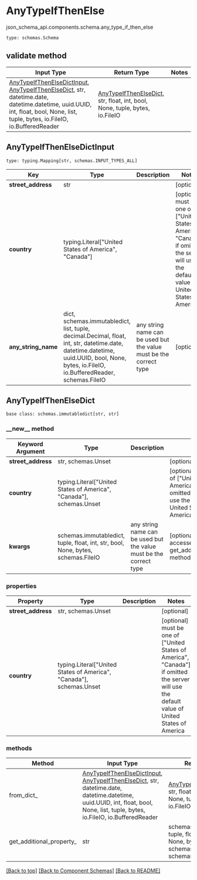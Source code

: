 # AnyTypeIfThenElse
json_schema_api.components.schema.any_type_if_then_else
```
type: schemas.Schema
```

## validate method
Input Type | Return Type | Notes
------------ | ------------- | -------------
[AnyTypeIfThenElseDictInput](#anytypeifthenelsedictinput), [AnyTypeIfThenElseDict](#anytypeifthenelsedict), str, datetime.date, datetime.datetime, uuid.UUID, int, float, bool, None, list, tuple, bytes, io.FileIO, io.BufferedReader | [AnyTypeIfThenElseDict](#anytypeifthenelsedict), str, float, int, bool, None, tuple, bytes, io.FileIO |

## AnyTypeIfThenElseDictInput
```
type: typing.Mapping[str, schemas.INPUT_TYPES_ALL]
```
Key | Type |  Description | Notes
------------ | ------------- | ------------- | -------------
**street_address** | str |  | [optional]
**country** | typing.Literal["United States of America", "Canada"] |  | [optional] must be one of ["United States of America", "Canada"] if omitted the server will use the default value of United States of America
**any_string_name** | dict, schemas.immutabledict, list, tuple, decimal.Decimal, float, int, str, datetime.date, datetime.datetime, uuid.UUID, bool, None, bytes, io.FileIO, io.BufferedReader, schemas.FileIO | any string name can be used but the value must be the correct type | [optional]

## AnyTypeIfThenElseDict
```
base class: schemas.immutabledict[str, str]

```
### &lowbar;&lowbar;new&lowbar;&lowbar; method
Keyword Argument | Type | Description | Notes
---------------- | ---- | ----------- | -----
**street_address** | str, schemas.Unset |  | [optional]
**country** | typing.Literal["United States of America", "Canada"], schemas.Unset |  | [optional] must be one of ["United States of America", "Canada"] if omitted the server will use the default value of United States of America
**kwargs** | schemas.immutabledict, tuple, float, int, str, bool, None, bytes, schemas.FileIO | any string name can be used but the value must be the correct type | [optional] typed value is accessed with the get_additional_property_ method

### properties
Property | Type | Description | Notes
-------- | ---- | ----------- | -----
**street_address** | str, schemas.Unset |  | [optional]
**country** | typing.Literal["United States of America", "Canada"], schemas.Unset |  | [optional] must be one of ["United States of America", "Canada"] if omitted the server will use the default value of United States of America

### methods
Method | Input Type | Return Type | Notes
------ | ---------- | ----------- | ------
from_dict_ | [AnyTypeIfThenElseDictInput](#anytypeifthenelsedictinput), [AnyTypeIfThenElseDict](#anytypeifthenelsedict), str, datetime.date, datetime.datetime, uuid.UUID, int, float, bool, None, list, tuple, bytes, io.FileIO, io.BufferedReader | [AnyTypeIfThenElseDict](#anytypeifthenelsedict), str, float, int, bool, None, tuple, bytes, io.FileIO | a constructor
get_additional_property_ | str | schemas.immutabledict, tuple, float, int, str, bool, None, bytes, schemas.FileIO, schemas.Unset }} | provides type safety for additional properties

[[Back to top]](#top) [[Back to Component Schemas]](../../../README.md#Component-Schemas) [[Back to README]](../../../README.md)
